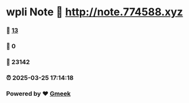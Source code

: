 # wpli Note :link: http://note.774588.xyz 
### :page_facing_up: [13](http://note.774588.xyz/tag.html) 
### :speech_balloon: 0 
### :hibiscus: 23142 
### :alarm_clock: 2025-03-25 17:14:18 
### Powered by :heart: [Gmeek](https://github.com/Meekdai/Gmeek)
